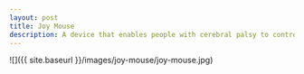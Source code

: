 ```yaml
---
layout: post
title: Joy Mouse
description: A device that enables people with cerebral palsy to control a computer with a single joystick.
---
```


![]({{ site.baseurl }}/images/joy-mouse/joy-mouse.jpg)
